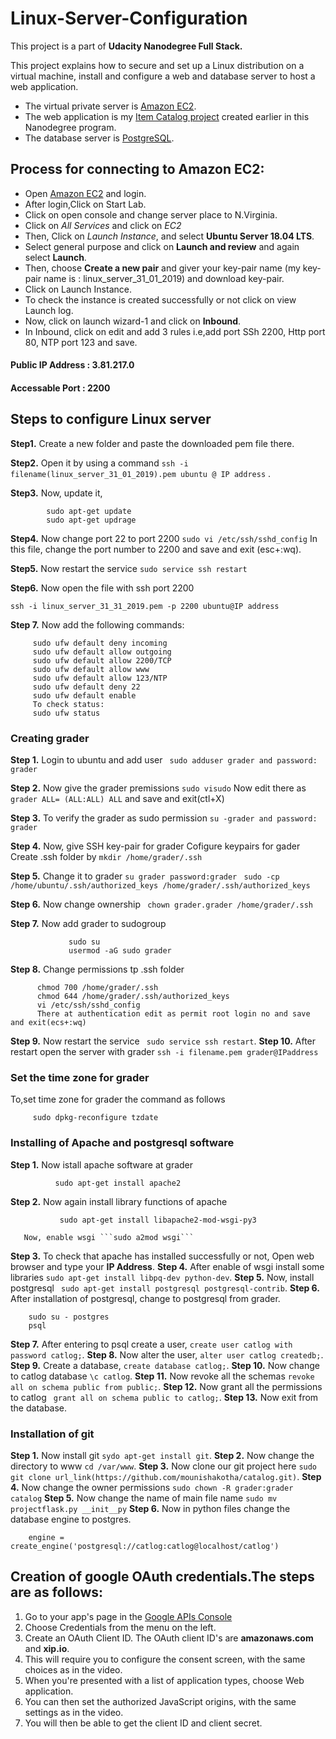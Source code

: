# Linux-Server-Configuration
This project is a part of **Udacity Nanodegree Full Stack.**

This project explains how to secure and set up a Linux distribution on a virtual machine, install and configure a web and database server to host a web application. 

- The virtual private server is [Amazon EC2](https://console.aws.amazon.com/).
- The web application is my [Item Catalog project](https://github.com/mounishakotha/catalog.git) created earlier in this Nanodegree program.
- The database server is [PostgreSQL](https://www.postgresql.org/).

## Process for connecting to Amazon EC2:
- Open [Amazon EC2](https://console.aws.amazon.com/) and login.
- After login,Click on Start Lab.
- Click on open console and change server place to N.Virginia.
- Click on *All Services* and click on *EC2*
- Then, Click on *Launch Instance*, and select  **Ubuntu Server 18.04 LTS**.
- Select general purpose and click on **Launch and review** and again select **Launch**.
- Then, choose **Create a new pair** and giver your key-pair name (my key-pair name is : linux_server_31_01_2019) and download key-pair.
- Click on Launch Instance.
- To check the instance is created successfully or not click on view Launch log.
- Now, click on launch wizard-1 and click on **Inbound**.
- In Inbound, click on edit and add 3 rules i.e,add port SSh 2200, Http port 80, NTP port 123 and save. 

 #### Public IP Address : 3.81.217.0
 #### Accessable Port : 2200
 
 ## Steps to configure Linux server
 
 **Step1.** Create a new folder and paste the downloaded pem file there.
 
 **Step2.** Open it by using a command ```ssh -i filename(linux_server_31_01_2019).pem ubuntu @ IP address``` .
 
 **Step3.** Now, update it,
```
        sudo apt-get update
        sudo apt-get updrage      
```

**Step4.** Now change port 22 to port 2200 ```sudo vi /etc/ssh/sshd_config```
    In this file, change the port number to 2200 and save and exit (esc+:wq).
    
 **Step5.** Now restart the service ```sudo service ssh restart```
 
 **Step6.** Now open the file with ssh port 2200
```
ssh -i linux_server_31_31_2019.pem -p 2200 ubuntu@IP address
```
**Step 7.** Now add the following commands:
```
     sudo ufw default deny incoming
     sudo ufw default allow outgoing
     sudo ufw default allow 2200/TCP
     sudo ufw default allow www
     sudo ufw default allow 123/NTP
     sudo ufw default deny 22
     sudo ufw default enable
     To check status:
     sudo ufw status
```

### Creating grader

**Step 1.** Login to ubuntu and add user ``` sudo adduser grader and password: grader```

**Step 2.** Now give the grader premissions ```sudo visudo```
         Now edit there as ```grader ALL= (ALL:ALL) ALL``` and save and exit(ctl+X)
         
**Step 3.** To verify the grader as sudo permission ```su -grader and password: grader```

**Step 4.** Now, give SSH key-pair for grader
     Cofigure keypairs for gader
     Create .ssh folder by ```mkdir /home/grader/.ssh```
     
**Step 5.** Change it to grader ```su grader password:grader```
           ``` sudo -cp /home/ubuntu/.ssh/authorized_keys /home/grader/.ssh/authorized_keys```
           
**Step 6.** Now change ownership ``` chown grader.grader /home/grader/.ssh```

**Step 7.** Now add grader to sudogroup
```
             sudo su
             usermod -aG sudo grader
```
**Step 8.** Change permissions tp .ssh folder
```
      chmod 700 /home/grader/.ssh
      chmod 644 /home/grader/.ssh/authorized_keys
      vi /etc/ssh/sshd_config
      There at authentication edit as permit root login no and save and exit(ecs+:wq)
```
**Step 9.** Now restart the service ``` sudo service ssh restart```.
**Step 10.** After restart open the server with grader ```ssh -i filename.pem grader@IPaddress```
### Set the time zone for grader
To,set time zone for grader the command as follows
```
     sudo dpkg-reconfigure tzdate
```
### Installing of Apache and postgresql software
**Step 1.** Now istall apache software at grader
```
          sudo apt-get install apache2
```
**Step 2.** Now again install library functions of apache 
```
           sudo apt-get install libapache2-mod-wsgi-py3
```
       Now, enable wsgi ```sudo a2mod wsgi```
**Step 3.** To check that apache has installed successfully or not, Open web browser and type your **IP Address**.
**Step 4.** After enable of wsgi install some libraries ```sudo apt-get install libpq-dev python-dev```.
**Step 5.** Now, install postgresql ``` sudo apt-get install postgresql postgresql-contrib```.
**Step 6.** After installation of postgresql, change to postgresql from grader.
```
    sudo su - postgres
    psql
```
**Step 7.** After entering to psql create a user, ```create user catlog with password catlog;```.
**Step 8.** Now alter the user, ```alter user catlog createdb;```.
**Step 9.** Create a database, ```create database catlog;```.
**Step 10.** Now change to catlog database ```\c catlog```.
**Step 11.** Now revoke all the schemas ```revoke all on schema public from public;```.
**Step 12.** Now grant all the permissions to catlog ``` grant all on schema public to catlog;```.
**Step 13.** Now exit from the database.

### Installation of git
**Step 1.** Now install git ```sydo apt-get install git```.
**Step 2.** Now change the directory to www ```cd /var/www```.
**Step 3.** Now clone our git project here ```sudo git clone url_link(https://github.com/mounishakotha/catalog.git)```.
**Step 4.** Now change the owner permissions ```sudo chown -R grader:grader catalog```
**Step 5.** Now change the name of main file name ```sudo mv projectflask.py __init__py```
**Step 6.** Now in python files change the database engine to postgres.
```
    engine = create_engine('postgresql://catlog:catlog@localhost/catlog')
```

## Creation of google OAuth credentials.The steps are as follows:

1) Go to your app's page in the [Google APIs Console](https://console.developers.google.com/apis)
2) Choose Credentials from the menu on the left.
3) Create an OAuth Client ID. The OAuth client ID's are **amazonaws.com** and **xip.io**.
4) This will require you to configure the consent screen, with the same choices as in the video.
5) When you're presented with a list of application types, choose Web application.
6) You can then set the authorized JavaScript origins, with the same settings as in the video.
7) You will then be able to get the client ID and client secret.
